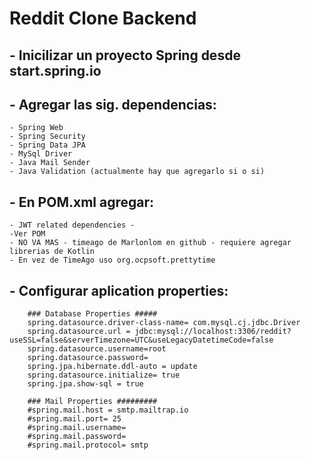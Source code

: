 # Reddit Clone Backend

## - Inicilizar un proyecto Spring desde start.spring.io
## - Agregar las sig. dependencias:
    - Spring Web
    - Spring Security
    - Spring Data JPA
    - MySql Driver
    - Java Mail Sender
    - Java Validation (actualmente hay que agregarlo si o si)
 
## - En POM.xml agregar:
    - JWT related dependencies - 
    -Ver POM
    - NO VA MAS - timeago de Marlonlom en github - requiere agregar librerias de Kotlin
    - En vez de TimeAgo uso org.ocpsoft.prettytime

## - Configurar aplication properties:
        ### Database Properties #####
        spring.datasource.driver-class-name= com.mysql.cj.jdbc.Driver
        spring.datasource.url = jdbc:mysql://localhost:3306/reddit?useSSL=false&serverTimezone=UTC&useLegacyDatetimeCode=false
        spring.datasource.username=root
        spring.datasource.password=
        spring.jpa.hibernate.ddl-auto = update
        spring.datasource.initialize= true
        spring.jpa.show-sql = true

        ### Mail Properties #########
        #spring.mail.host = smtp.mailtrap.io
        #spring.mail.port= 25
        #spring.mail.username= 
        #spring.mail.password=
        #spring.mail.protocol= smtp
